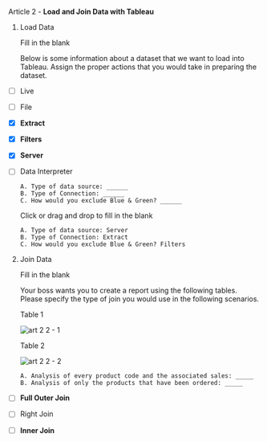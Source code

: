 Article 2 - **Load and Join Data with Tableau**

1.  Load Data

    Fill in the blank

    Below is some information about a dataset that we want to load into Tableau. Assign the proper actions that you would take in preparing the dataset.
    
- [ ]   Live
- [ ]   File
- [x]   **Extract**
- [x]   **Filters**
- [x]   **Server**
- [ ]   Data Interpreter

        A. Type of data source: ______
        B. Type of Connection: ______
        C. How would you exclude Blue & Green? ______

    Click or drag and drop to fill in the blank

        A. Type of data source: Server
        B. Type of Connection: Extract
        C. How would you exclude Blue & Green? Filters

2.  Join Data

    Fill in the blank

    Your boss wants you to create a report using the following tables. Please specify the type of join you would use in the following scenarios.
    
    Table 1
    
    ![art 2 2 - 1](https://user-images.githubusercontent.com/74751990/222874039-11ee86f7-a8e9-4261-a5b5-a488258df064.jpg)
    
    Table 2
    
    ![art 2 2 - 2](https://user-images.githubusercontent.com/74751990/222606608-1399b88f-8871-428c-80b3-8976cbb0a067.jpg)

        A. Analysis of every product code and the associated sales: _____
        B. Analysis of only the products that have been ordered: _____

- [ ] **Full Outer Join**
- [ ] Right Join
- [ ] **Inner Join**

